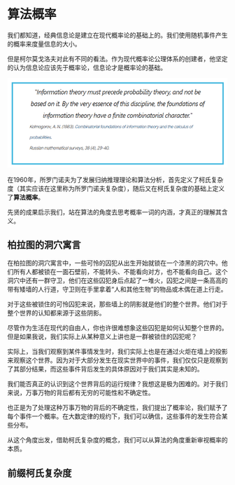# 算法概率

我们都知道，经典信息论是建立在现代概率论的基础上的。我们使用随机事件产生的概率来度量信息的大小。

但是柯尔莫戈洛夫对此有不同的看法。作为现代概率论公理体系的创建者，他坚定的认为信息论应该先于概率论，信息论才是概率论的基础。

![alt text](image-1.png)

在1960年，所罗门诺夫为了发展归纳推理理论和算法分析，首先定义了柯氏复杂度（其实应该在这里称为所罗门诺夫复杂度），随后又在柯氏复杂度的基础上定义了**算法概率**。

先贤的成果启示我们，站在算法的角度去思考概率一词的内涵，才真正的理解其含义。

## 柏拉图的洞穴寓言

在柏拉图的洞穴寓言中，一些可怜的囚犯从出生开始就锁在一个漆黑的洞穴中。他们所有人都被锁在一面石壁前，不能转头、不能看向对方，也不能看向自己。这个洞穴中还有一群守卫，他们在这些囚犯身后点起了一堆火，囚犯之间是一条高高的带有矮墙的人行道，守卫则在手里拿着“人和其他生物”的物品或木偶在道上行走。

对于这些被锁住的可怜囚犯来说，那些墙上的阴影就是他们的整个世界。他们对于整个世界的认知都来源于这些阴影。

尽管作为生活在现代的自由人，你也许很难想象这些囚犯是如何认知整个世界的。但是如果我说，我们实际上从某种意义上讲也是一群被锁住的囚犯呢？

实际上，当我们观察到某件事情发生时，我们实际上也是在通过火炬在墙上的投影来观察这个世界。因为对于大部分发生在现实世界中的事件，我们仅仅只是观察到了其部分结果，而这些事件背后发生的具体原因对于我们其实是未知的。

我们能否真正的认识到这个世界背后的运行规律？我想这是极为困难的。对于我们来说，万事万物的背后都有无穷的可能性和不确定性。

也正是为了处理这种万事万物的背后的不确定性，我们提出了概率论，我们赋予了每个事件一个概率。在大数定律的规约下，我们可以确信，这些事件的发生符合某些分布。


从这个角度出发，借助柯氏复杂度的概念，我们可以从算法的角度重新审视概率的本质。


## 前缀柯氏复杂度




